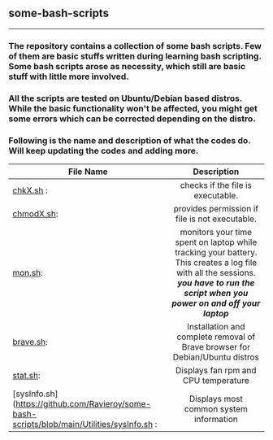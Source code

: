 ## some-bash-scripts

----

### The repository contains a collection of some bash scripts. Few of them are basic stuffs written during learning bash scripting. Some bash scripts arose as necessity, which still are basic stuff with little more involved. 

### All the scripts are tested on Ubuntu/Debian based distros. While the basic functionality won't be affected, you might get some errors which can be corrected depending on the distro.

### Following is the name and description of what the codes do. Will keep updating the codes and adding more. 


| File Name        | Description           | 
| ------------- |:-------------:| 
| [chkX.sh](https://github.com/Ravieroy/some-bash-scripts/blob/main/Utilities/chkX.sh) :| checks if the file is executable. | 
| [chmodX.sh](https://github.com/Ravieroy/some-bash-scripts/blob/main/Utilities/chmodX.sh):| provides permission if file is not executable.|   
| [mon.sh](https://github.com/Ravieroy/some-bash-scripts/blob/main/Utilities/mon.sh):| monitors your time spent on laptop while tracking your battery. This creates a log file with all the sessions. ***you have to run the script when you power on and off your laptop*** |
| [brave.sh](https://github.com/Ravieroy/some-bash-scripts/blob/main/Utilities/brave.sh):| Installation and complete removal of Brave browser for Debian/Ubuntu distros|
| [stat.sh](https://github.com/Ravieroy/some-bash-scripts/blob/main/Utilities/stat.sh):| Displays fan rpm and CPU temperature|
| [sysInfo.sh](https://github.com/Ravieroy/some-bash-scripts/blob/main/Utilities/sysInfo.sh :| Displays most common system information|
